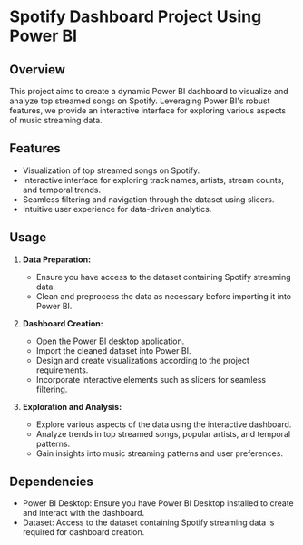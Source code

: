 # Spotify Dashboard Project Using Power BI

## Overview

This project aims to create a dynamic Power BI dashboard to visualize and analyze top streamed songs on Spotify. Leveraging Power BI's robust features, we provide an interactive interface for exploring various aspects of music streaming data.

## Features

- Visualization of top streamed songs on Spotify.
- Interactive interface for exploring track names, artists, stream counts, and temporal trends.
- Seamless filtering and navigation through the dataset using slicers.
- Intuitive user experience for data-driven analytics.

## Usage

1. **Data Preparation:**
   - Ensure you have access to the dataset containing Spotify streaming data.
   - Clean and preprocess the data as necessary before importing it into Power BI.

2. **Dashboard Creation:**
   - Open the Power BI desktop application.
   - Import the cleaned dataset into Power BI.
   - Design and create visualizations according to the project requirements.
   - Incorporate interactive elements such as slicers for seamless filtering.

3. **Exploration and Analysis:**
   - Explore various aspects of the data using the interactive dashboard.
   - Analyze trends in top streamed songs, popular artists, and temporal patterns.
   - Gain insights into music streaming patterns and user preferences.

## Dependencies

- Power BI Desktop: Ensure you have Power BI Desktop installed to create and interact with the dashboard.
- Dataset: Access to the dataset containing Spotify streaming data is required for dashboard creation.
